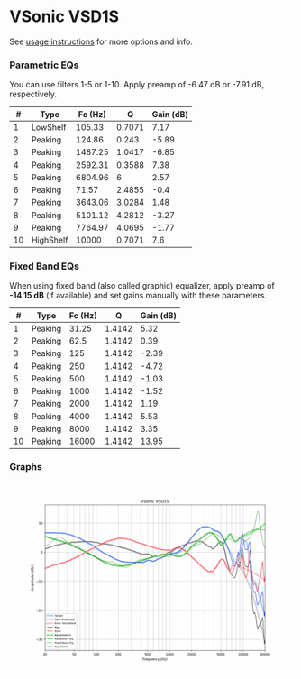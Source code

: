 # VSonic VSD1S
See [usage instructions](https://github.com/jaakkopasanen/AutoEq#usage) for more options and info.

### Parametric EQs
You can use filters 1-5 or 1-10. Apply preamp of -6.47 dB or -7.91 dB, respectively.

|   # | Type      |   Fc (Hz) |      Q |   Gain (dB) |
|-----|-----------|-----------|--------|-------------|
|   1 | LowShelf  |    105.33 | 0.7071 |        7.17 |
|   2 | Peaking   |    124.86 | 0.243  |       -5.89 |
|   3 | Peaking   |   1487.25 | 1.0417 |       -6.85 |
|   4 | Peaking   |   2592.31 | 0.3588 |        7.38 |
|   5 | Peaking   |   6804.96 | 6      |        2.57 |
|   6 | Peaking   |     71.57 | 2.4855 |       -0.4  |
|   7 | Peaking   |   3643.06 | 3.0284 |        1.48 |
|   8 | Peaking   |   5101.12 | 4.2812 |       -3.27 |
|   9 | Peaking   |   7764.97 | 4.0695 |       -1.77 |
|  10 | HighShelf |  10000    | 0.7071 |        7.6  |

### Fixed Band EQs
When using fixed band (also called graphic) equalizer, apply preamp of **-14.15 dB** (if available) and set gains manually with these parameters.

|   # | Type    |   Fc (Hz) |      Q |   Gain (dB) |
|-----|---------|-----------|--------|-------------|
|   1 | Peaking |     31.25 | 1.4142 |        5.32 |
|   2 | Peaking |     62.5  | 1.4142 |        0.39 |
|   3 | Peaking |    125    | 1.4142 |       -2.39 |
|   4 | Peaking |    250    | 1.4142 |       -4.72 |
|   5 | Peaking |    500    | 1.4142 |       -1.03 |
|   6 | Peaking |   1000    | 1.4142 |       -1.52 |
|   7 | Peaking |   2000    | 1.4142 |        1.19 |
|   8 | Peaking |   4000    | 1.4142 |        5.53 |
|   9 | Peaking |   8000    | 1.4142 |        3.35 |
|  10 | Peaking |  16000    | 1.4142 |       13.95 |

### Graphs
![](./VSonic%20VSD1S.png)
